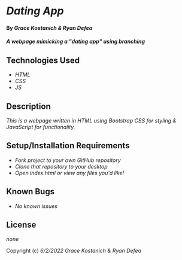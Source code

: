 # _Dating App_

#### By _**Grace Kostanich & Ryan Defea**_

#### _A webpage mimicking a "dating app" using branching_

## Technologies Used

* _HTML_
* _CSS_
* _JS_

## Description

_This is a webpage written in HTML using Bootstrap CSS for styling & JavaScript for functionality._

## Setup/Installation Requirements

* _Fork project to your own GitHub repository_ 
* _Clone that repository to your desktop_
* _Open index.html or view any files you'd like!_

## Known Bugs

* _No known issues_

## License

_none_

Copyright (c) _6/2/2022_ _Grace Kostanich & Ryan Defea_